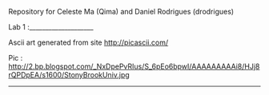 Repository for Celeste Ma (Qima) and Daniel Rodrigues (drodrigues)

Lab 1 :____________________

Ascii art generated from site http://picascii.com/

Pic : http://2.bp.blogspot.com/_NxDpePvRIus/S_6pEo6bpwI/AAAAAAAAAi8/HJj8rQPDpEA/s1600/StonyBrookUniv.jpg


___________________________